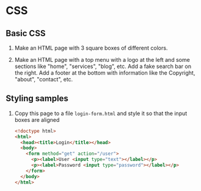 CSS
===

Basic CSS
---------

1. Make an HTML page with 3 square boxes of different colors.

2. Make an HTML page with a top menu with a logo at the left and some sections
   like "home", "services", "blog", etc. Add a fake search bar on the right. Add
   a footer at the bottom with information like the Copyright, "about",
   "contact", etc.

Styling samples
---------------

1. Copy this page to a file ``login-form.html`` and style it so that the input boxes are aligned
   ```html
   <!doctype html>
   <html>
     <head><title>Login</title></head>
     <body>
       <form method="get" action="/user">
         <p><label>User <input type="text"></label></p>
         <p><label>Password <input type="password"></label></p>
       </form>    
     </body>
   </html>
   ```



